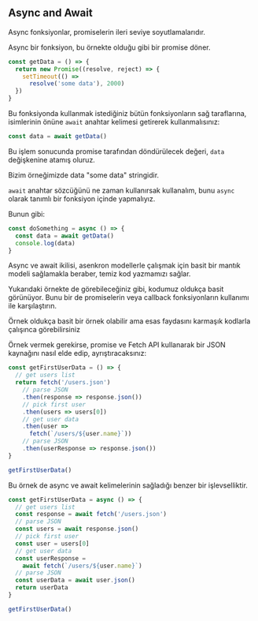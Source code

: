 
## Async and Await

Async fonksiyonlar, promiselerin ileri seviye soyutlamalarıdır.

Async bir fonksiyon, bu örnekte olduğu gibi bir promise döner. 

```js
const getData = () => {
  return new Promise((resolve, reject) => {
    setTimeout(() => 
      resolve('some data'), 2000)
  })
}
```
Bu fonksiyonda kullanmak istediğiniz bütün fonksiyonların sağ taraflarına, isimlerinin önüne `await` anahtar kelimesi getirerek kullanmalısınız:

```js
const data = await getData()
```
Bu işlem sonucunda promise tarafından döndürülecek değeri, `data` değişkenine atamış oluruz.

Bizim örneğimizde data "some data" stringidir.

`await`  anahtar sözcüğünü ne zaman kullanırsak kullanalım, bunu  `async`  olarak tanımlı bir fonksiyon içinde yapmalıyız.

Bunun gibi:

```js
const doSomething = async () => {
  const data = await getData()
  console.log(data)
}
```
Async ve await ikilisi, asenkron modellerle çalışmak için basit bir mantık modeli sağlamakla beraber, temiz kod yazmamızı sağlar.

Yukarıdaki örnekte de görebileceğiniz gibi, kodumuz oldukça basit görünüyor. Bunu bir de promiselerin veya callback fonksiyonların kullanımı ile karşılaştırın.

Örnek oldukça basit bir örnek olabilir ama esas faydasını karmaşık kodlarla çalışınca görebilirsiniz

Örnek vermek gerekirse, promise ve Fetch API kullanarak bir JSON kaynağını nasıl elde edip, ayrıştıracaksınız:
```js
const getFirstUserData = () => {
  // get users list
  return fetch('/users.json') 
    // parse JSON
    .then(response => response.json()) 
    // pick first user
    .then(users => users[0]) 
    // get user data
    .then(user => 
      fetch(`/users/${user.name}`)) 
    // parse JSON
    .then(userResponse => response.json()) 
}

getFirstUserData()
```

Bu örnek de async ve await kelimelerinin sağladığı benzer bir işlevselliktir.

```js
const getFirstUserData = async () => {
  // get users list
  const response = await fetch('/users.json') 
  // parse JSON
  const users = await response.json() 
  // pick first user
  const user = users[0] 
  // get user data
  const userResponse = 
    await fetch(`/users/${user.name}`)
  // parse JSON
  const userData = await user.json() 
  return userData
}

getFirstUserData()
```

